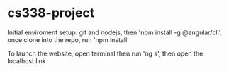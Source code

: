 # cs338-project

Initial enviroment setup: git and nodejs, then 'npm install -g @angular/cli'. once clone into the repo, run 'npm install'

To launch the website, open terminal then run 'ng s', then open the localhost link